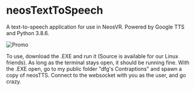# neosTextToSpeech
A text-to-speech application for use in NeosVR. Powered by Google TTS and Python 3.8.6.

![Promo](https://github.com/dfgHiatus/neosTextToSpeech/blob/main/2021-02-22%2012.58.05.jpg)

To use, download the .EXE and run it (Source is available for our Linux friends). As long as the terminal stays open, it should be running fine. With the .EXE open, go to my public folder "dfg's Contraptions" and spawn a copy of neosTTS. Connect to the websocket with you as the user, and go crazy.
